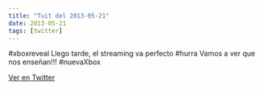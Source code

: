 ```yaml
---
title: "Tuit del 2013-05-21"
date: 2013-05-21
tags: [twitter]
---
```


#xboxreveal Llego tarde, el streaming va perfecto #hurra Vamos a ver que nos enseñan!!! #nuevaXbox



[Ver en Twitter](https://twitter.com/i/web/status/336897547564109825)
